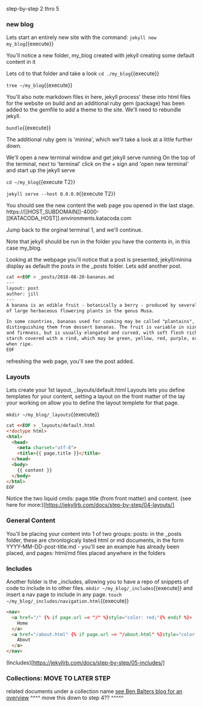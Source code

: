 step-by-step 2 thro 5

### new blog
Lets start an entirely new site with the command:
`jekyll new my_blog`{{execute}}

You'll notice a new folder, my_blog created with jekyll creating some default content in it

Lets cd to that folder and take a look
`cd ./my_blog`{{execute}}

`tree ~/my_blog`{{execute}}

You'll also note markdown files in here, jekyll process' these into html files for the website on build
and an additional ruby gem (package) has been added to the gemfile to add a theme to the site.
We'll need to rebundle jekyll.

`bundle`{{execute}}

The additional ruby gem is 'minina', which we'll take a look at a little further down.


We'll open a new terminal window and get jekyll serve running
On the top of the terminal, next to 'terminal' click on the + sign and 'open new terminal' 
and start up the jekyll serve

`cd ~/my_blog`{{execute T2}}

`jekyll serve --host 0.0.0.0`{{execute T2}}

You should see the new content the web page you opened in the last stage.
https://[[HOST_SUBDOMAIN]]-4000-[[KATACODA_HOST]].environments.katacoda.com

Jump back to the orginal terminal 1, and we'll continue.

Note that jekyll should be run in the folder you have the contents in, in this case my_blog. 

Looking at the webpage you'll notice that a post is presented, jekyll/minina display as default the posts in the _posts folder.
Lets add another post.

```html
cat <<EOF > _posts/2018-08-20-bananas.md
---
layout: post
author: jill
---
A banana is an edible fruit - botanically a berry - produced by several kinds
of large herbaceous flowering plants in the genus Musa.

In some countries, bananas used for cooking may be called "plantains",
distinguishing them from dessert bananas. The fruit is variable in size, color,
and firmness, but is usually elongated and curved, with soft flesh rich in
starch covered with a rind, which may be green, yellow, red, purple, or brown
when ripe.
EOF
```

refreshing the web page, you'll see the post added.

### Layouts
Lets create your 1st layout, _layouts/default.html
Layouts lets you define templates for your content, setting a layout on the front matter of the lay your working on allow you to define the layout templete for that page.

`mkdir ~/my_blog/_layouts`{{execute}}


```html
cat <<EOF > _layouts/default.html
<!doctype html>
<html>
  <head>
    <meta charset="utf-8">
    <title>{{ page.title }}</title>
  </head>
  <body>
    {{ content }}
  </body>
</html>
EOF
```
Notice the two liquid cmds: page.title (from front matter) and content.
(see here for more:)[https://jekyllrb.com/docs/step-by-step/04-layouts/]



### General Content
You'll be placing your content into 1 of two groups:
posts: in the _posts folder, these are chronlogicaly listed html or md documents, in the form YYYY-MM-DD-post-title.md - you'll see an example has already been placed, and
pages: html/md files placed anywhere in the folders

### Includes
Another folder is the _includes, allowing you to have a repo of snippets of code to include in to other files.
`mkdir ~/my_blog/_includes`{{execute}}
and insert a nav page to include in any page.
`touch ~/my_blog/_includes/navigation.html`{{execute}}
```html
<nav>
  <a href="/" {% if page.url == "/" %}style="color: red;"{% endif %}>
    Home
  </a>
  <a href="/about.html" {% if page.url == "/about.html" %}style="color: red;"{% endif %}>
    About
  </a>
</nav>
```



(Includes)[https://jekyllrb.com/docs/step-by-step/05-includes/]



### Collections: MOVE TO LATER STEP
related documents under a collection name
[see Ben Balters blog for an overview](https://ben.balter.com/2015/02/20/jekyll-collections/)
^^^^  move this  down to step 4??  ^^^^^


